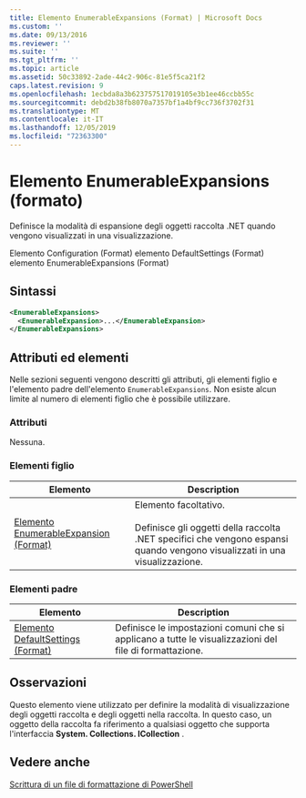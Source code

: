 ```yaml
---
title: Elemento EnumerableExpansions (Format) | Microsoft Docs
ms.custom: ''
ms.date: 09/13/2016
ms.reviewer: ''
ms.suite: ''
ms.tgt_pltfrm: ''
ms.topic: article
ms.assetid: 50c33892-2ade-44c2-906c-81e5f5ca21f2
caps.latest.revision: 9
ms.openlocfilehash: 1ecbda8a3b623757517019105e3b1ee46ccbb55c
ms.sourcegitcommit: debd2b38fb8070a7357bf1a4bf9cc736f3702f31
ms.translationtype: MT
ms.contentlocale: it-IT
ms.lasthandoff: 12/05/2019
ms.locfileid: "72363300"
---
```

# <a name="enumerableexpansions-element-format"></a>Elemento EnumerableExpansions (formato)

Definisce la modalità di espansione degli oggetti raccolta .NET quando vengono visualizzati in una visualizzazione.

Elemento Configuration (Format) elemento DefaultSettings (Format) elemento EnumerableExpansions (Format)

## <a name="syntax"></a>Sintassi

```xml
<EnumerableExpansions>
  <EnumerableExpansion>...</EnumerableExpansion>
</EnumerableExpansions>
```

## <a name="attributes-and-elements"></a>Attributi ed elementi

Nelle sezioni seguenti vengono descritti gli attributi, gli elementi figlio e l'elemento padre dell'elemento `EnumerableExpansions`. Non esiste alcun limite al numero di elementi figlio che è possibile utilizzare.

### <a name="attributes"></a>Attributi

Nessuna.

### <a name="child-elements"></a>Elementi figlio

|Elemento|Description|
|-------------|-----------------|
|[Elemento EnumerableExpansion (Format)](./enumerableexpansion-element-format.md)|Elemento facoltativo.<br /><br /> Definisce gli oggetti della raccolta .NET specifici che vengono espansi quando vengono visualizzati in una visualizzazione.|

### <a name="parent-elements"></a>Elementi padre

|Elemento|Description|
|-------------|-----------------|
|[Elemento DefaultSettings (Format)](./defaultsettings-element-format.md)|Definisce le impostazioni comuni che si applicano a tutte le visualizzazioni del file di formattazione.|

## <a name="remarks"></a>Osservazioni

Questo elemento viene utilizzato per definire la modalità di visualizzazione degli oggetti raccolta e degli oggetti nella raccolta. In questo caso, un oggetto della raccolta fa riferimento a qualsiasi oggetto che supporta l'interfaccia **System. Collections. ICollection** .

## <a name="see-also"></a>Vedere anche

[Scrittura di un file di formattazione di PowerShell](./writing-a-powershell-formatting-file.md)
